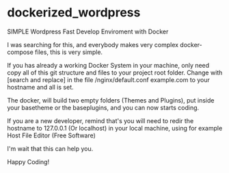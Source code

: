 # dockerized_wordpress

SIMPLE Wordpress Fast Develop Enviroment with Docker

I was searching for this, and everybody makes very complex docker-compose files, this is very simple.

If you has already a working Docker System in your machine, only need copy all of this git structure and files to your project root folder. Change with [search and replace] in the file /nginx/default.conf example.com to your hostname and all is set.

The docker, will build two empty folders (Themes and Plugins), put inside your basetheme or the baseplugins, and you can now starts coding.

If you are a new developer, remind that's you will need to redir the hostname to 127.0.0.1 (Or localhost) in your local machine, using for example Host File Editor (Free Software)

I'm wait that this can help you. 

Happy Coding!